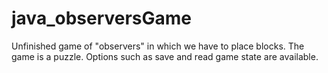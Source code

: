 # java_observersGame
Unfinished game of "observers" in which we have to place blocks. The game is a puzzle. Options such as save and read game state are available.
